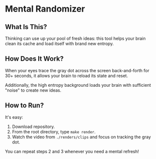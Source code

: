 # Mental Randomizer

## What Is This?
Thinking can use up your pool of fresh ideas: this tool helps your brain clean its cache and load itself with brand new entropy.

## How Does It Work?
When your eyes trace the gray dot across the screen back-and-forth for 30+ seconds, it allows your brain to reload its state and reset.

Additionally, the high entropy background loads your brain with sufficient "noise" to create new ideas.

## How to Run?

It's easy:
1. Download repository.
2. From the root directory, type `make render`.
3. Watch the video from `./renders/clips` and focus on tracking the gray dot.

You can repeat steps 2 and 3 whenever you need a mental refresh!